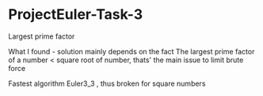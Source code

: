 # ProjectEuler-Task-3
Largest prime factor

What I found - solution mainly depends on the fact The largest prime factor of a number < square root of number, thats' the main issue to limit brute force

Fastest algorithm Euler3_3 , thus broken for square numbers


